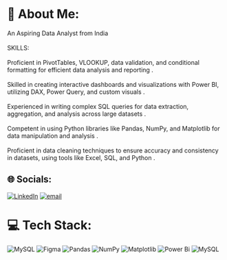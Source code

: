 # 💫 About Me:
An Aspiring Data Analyst from India<br><br>SKILLS:<br><br>Proficient in PivotTables, VLOOKUP, data validation, and conditional formatting for efficient data analysis and reporting .<br><br>Skilled in creating interactive dashboards and visualizations with Power BI, utilizing DAX, Power Query, and custom visuals .<br><br>Experienced in writing complex SQL queries for data extraction, aggregation, and analysis across large datasets .<br><br>Competent in using Python libraries like Pandas, NumPy, and Matplotlib for data manipulation and analysis .<br><br>Proficient in data cleaning techniques to ensure accuracy and consistency in datasets, using tools like Excel, SQL, and Python .


## 🌐 Socials:
[![LinkedIn](https://img.shields.io/badge/LinkedIn-%230077B5.svg?logo=linkedin&logoColor=white)](https://linkedin.com/in/HarshjyotSingh) [![email](https://img.shields.io/badge/Email-D14836?logo=gmail&logoColor=white)](mailto:jyotsinghharsh123@gmail.com) 

# 💻 Tech Stack:
![MySQL](https://img.shields.io/badge/mysql-4479A1.svg?style=for-the-badge&logo=mysql&logoColor=white) ![Figma](https://img.shields.io/badge/figma-%23F24E1E.svg?style=for-the-badge&logo=figma&logoColor=white) ![Pandas](https://img.shields.io/badge/pandas-%23150458.svg?style=for-the-badge&logo=pandas&logoColor=white) ![NumPy](https://img.shields.io/badge/numpy-%23013243.svg?style=for-the-badge&logo=numpy&logoColor=white) ![Matplotlib](https://img.shields.io/badge/Matplotlib-%23ffffff.svg?style=for-the-badge&logo=Matplotlib&logoColor=black) ![Power Bi](https://img.shields.io/badge/power_bi-F2C811?style=for-the-badge&logo=powerbi&logoColor=black) ![MySQL](https://img.shields.io/badge/mysql-4479A1.svg?style=for-the-badge&logo=mysql&logoColor=white)
